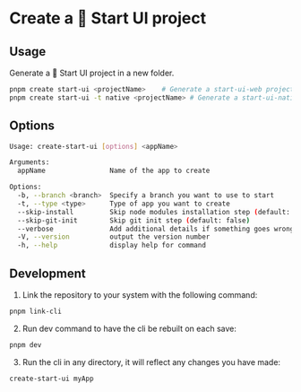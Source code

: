 # Create a 🚀 Start UI project

## Usage

Generate a 🚀 Start UI project in a new folder.

```sh
pnpm create start-ui <projectName>    # Generate a start-ui-web project
pnpm create start-ui -t native <projectName> # Generate a start-ui-native project
```

## Options

```sh
Usage: create-start-ui [options] <appName>

Arguments:
  appName                Name of the app to create

Options:
  -b, --branch <branch>  Specify a branch you want to use to start
  -t, --type <type>      Type of app you want to create
  --skip-install         Skip node modules installation step (default: false)
  --skip-git-init        Skip git init step (default: false)
  --verbose              Add additional details if something goes wrong (default: false)
  -V, --version          output the version number
  -h, --help             display help for command
```

## Development

1. Link the repository to your system with the following command:

```sh
pnpm link-cli
```

2. Run dev command to have the cli be rebuilt on each save:

```sh
pnpm dev
```

3. Run the cli in any directory, it will reflect any changes you have made:

```sh
create-start-ui myApp
```
